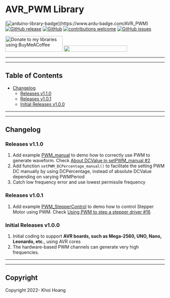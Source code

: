 # AVR_PWM Library

[![arduino-library-badge](https://www.ardu-badge.com/badge/AVR_PWM.svg?)](https://www.ardu-badge.com/AVR_PWM)
[![GitHub release](https://img.shields.io/github/release/khoih-prog/AVR_PWM.svg)](https://github.com/khoih-prog/AVR_PWM/releases)
[![GitHub](https://img.shields.io/github/license/mashape/apistatus.svg)](https://github.com/khoih-prog/AVR_PWM/blob/main/LICENSE)
[![contributions welcome](https://img.shields.io/badge/contributions-welcome-brightgreen.svg?style=flat)](#Contributing)
[![GitHub issues](https://img.shields.io/github/issues/khoih-prog/AVR_PWM.svg)](http://github.com/khoih-prog/AVR_PWM/issues)


<a href="https://www.buymeacoffee.com/khoihprog6" title="Donate to my libraries using BuyMeACoffee"><img src="https://cdn.buymeacoffee.com/buttons/v2/default-yellow.png" alt="Donate to my libraries using BuyMeACoffee" style="height: 50px !important;width: 181px !important;" ></a>
<a href="https://www.buymeacoffee.com/khoihprog6" title="Donate to my libraries using BuyMeACoffee"><img src="https://img.shields.io/badge/buy%20me%20a%20coffee-donate-orange.svg?logo=buy-me-a-coffee&logoColor=FFDD00" style="height: 20px !important;width: 200px !important;" ></a>

---
---

## Table of Contents

* [Changelog](#changelog)
  * [Releases v1.1.0](#Releases-v110)
  * [Releases v1.0.1](#Releases-v101)
  * [Initial Releases v1.0.0](#Initial-Releases-v100)

---
---

## Changelog

### Releases v1.1.0

1. Add example [PWM_manual](https://github.com/khoih-prog/AVR_PWM/examples/PWM_manual) to demo how to correctly use PWM to generate waveform. Check [About DCValue in setPWM_manual #2](https://github.com/khoih-prog/AVR_PWM/discussions/2)
2. Add function `setPWM_DCPercentage_manual()` to facilitate the setting PWM DC manually by using DCPercentage, instead of absolute DCValue depending on varying PWMPeriod
3. Catch low frequency error and use lowest permissile frequency

### Releases v1.0.1

1. Add example [PWM_StepperControl](https://github.com/khoih-prog/AVR_PWM/examples/PWM_StepperControl) to demo how to control Stepper Motor using PWM. Check [Using PWM to step a stepper driver #16](https://github.com/khoih-prog/RP2040_PWM/issues/16)

### Initial Releases v1.0.0

1. Initial coding to support **AVR boards, such as Mega-2560, UNO, Nano, Leonardo, etc.**, using AVR cores
2. The hardware-based PWM channels can generate very high frequencies.

---
---

## Copyright

Copyright 2022- Khoi Hoang


